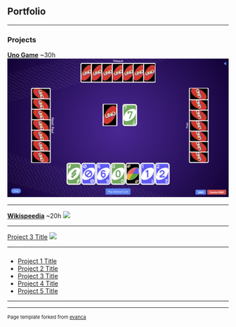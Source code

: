 ## Portfolio

---

### Projects 

**[Uno Game](/projects/isima/uno_game/uno.md)**  ~30h
<img src="images/uno_isima/uno_game.png?raw=true"/>

---
**[Wikispeedia](/projects/isima/wikispeedia/wikispeedia.md)**  ~20h
<img src="images/dummy_thumbnail.jpg?raw=true"/>

---
[Project 3 Title](http://example.com/)
<img src="images/dummy_thumbnail.jpg?raw=true"/>

---

### 

- [Project 1 Title](http://example.com/)
- [Project 2 Title](http://example.com/)
- [Project 3 Title](http://example.com/)
- [Project 4 Title](http://example.com/)
- [Project 5 Title](http://example.com/)

---




---
<p style="font-size:11px">Page template forked from <a href="https://github.com/evanca/quick-portfolio">evanca</a></p>
<!-- Remove above link if you don't want to attibute -->
